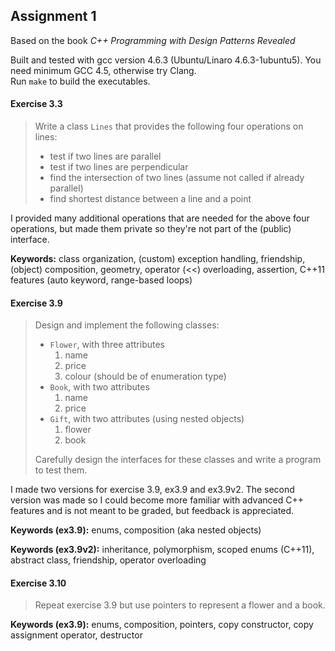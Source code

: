 Assignment 1
------------

Based on the book *C++ Programming with Design Patterns Revealed*

Built and tested with gcc version 4.6.3 (Ubuntu/Linaro 4.6.3-1ubuntu5).
You need minimum GCC 4.5, otherwise try Clang.  
Run `make` to build the executables.

#### Exercise 3.3
> Write a class `Lines` that provides the following four operations on lines:
> - test if two lines are parallel
> - test if two lines are perpendicular
> - find the intersection of two lines (assume not called if already parallel)
> - find shortest distance between a line and a point

I provided many additional operations that are needed for the above four operations,
but made them private so they're not part of the (public) interface. 

**Keywords:** class organization, (custom) exception handling, friendship, (object) composition, geometry, operator (<<)  overloading, assertion, C++11  features (auto keyword, range-based loops)

#### Exercise 3.9
> Design and implement the following classes:
> - `Flower`, with three attributes
>   1. name
>   2. price
>   3. colour (should be of enumeration type)
> - `Book`, with two attributes
>   1. name
>   2. price
> - `Gift`, with two attributes (using nested objects)
>   1. flower
>   2. book
>
> Carefully design the interfaces for these classes and write a program to test them.

I made two versions for exercise 3.9, ex3.9 and ex3.9v2.
The second version was made so I could become more familiar with advanced C++
features and is not meant to be graded, but feedback is appreciated.

**Keywords (ex3.9):** enums, composition (aka nested objects)

**Keywords (ex3.9v2):** inheritance, polymorphism, scoped enums (C++11), abstract class, friendship, operator overloading

#### Exercise 3.10
> Repeat exercise 3.9 but use pointers to represent a flower and a book.

**Keywords (ex3.9):** enums, composition, pointers, copy constructor, copy assignment operator, destructor
